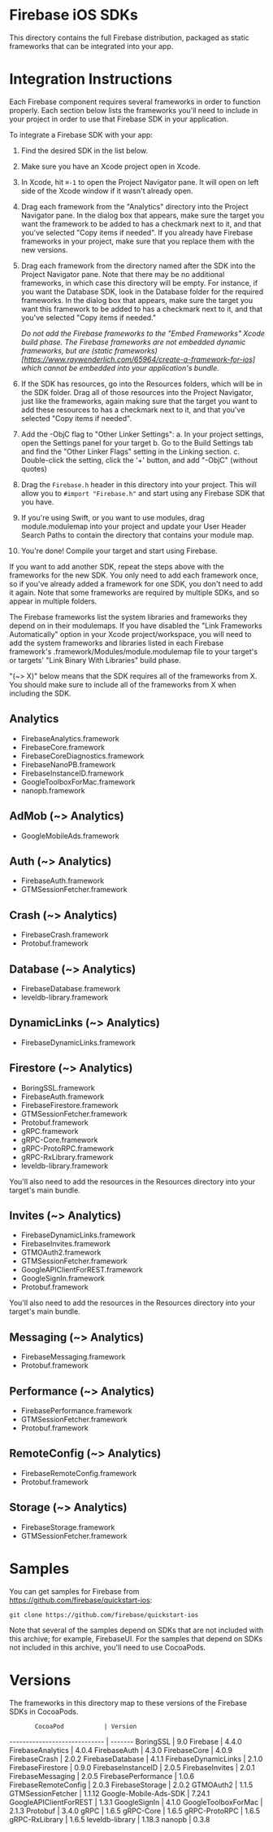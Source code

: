# Firebase iOS SDKs

This directory contains the full Firebase distribution, packaged as static
frameworks that can be integrated into your app.

# Integration Instructions

Each Firebase component requires several frameworks in order to function
properly. Each section below lists the frameworks you'll need to include
in your project in order to use that Firebase SDK in your application.

To integrate a Firebase SDK with your app:

1. Find the desired SDK in the list below.
2. Make sure you have an Xcode project open in Xcode.
3. In Xcode, hit `⌘-1` to open the Project Navigator pane. It will open on
   left side of the Xcode window if it wasn't already open.
4. Drag each framework from the "Analytics" directory into the Project
   Navigator pane. In the dialog box that appears, make sure the target you
   want the framework to be added to has a checkmark next to it, and that
   you've selected "Copy items if needed". If you already have Firebase
   frameworks in your project, make sure that you replace them with the new
   versions.
5. Drag each framework from the directory named after the SDK into the Project
   Navigator pane. Note that there may be no additional frameworks, in which
   case this directory will be empty. For instance, if you want the Database
   SDK, look in the Database folder for the required frameworks. In the dialog
   box that appears, make sure the target you want this framework to be added to
   has a checkmark next to it, and that you've selected "Copy items if needed."

   *Do not add the Firebase frameworks to the "Embed Frameworks" Xcode build
   phase. The Firebase frameworks are not embedded dynamic frameworks, but are
   (static frameworks)[https://www.raywenderlich.com/65964/create-a-framework-for-ios]
   which cannot be embedded into your application's bundle.*

6. If the SDK has resources, go into the Resources folders, which will be in
   the SDK folder. Drag all of those resources into the Project Navigator, just
   like the frameworks, again making sure that the target you want to add these
   resources to has a checkmark next to it, and that you've selected "Copy items
   if needed".
7. Add the -ObjC flag to "Other Linker Settings":
  a. In your project settings, open the Settings panel for your target
  b. Go to the Build Settings tab and find the "Other Linker Flags" setting
     in the Linking section.
  c. Double-click the setting, click the '+' button, and add "-ObjC" (without
     quotes)
8. Drag the `Firebase.h` header in this directory into your project. This will
   allow you to `#import "Firebase.h"` and start using any Firebase SDK that you
   have.
9. If you're using Swift, or you want to use modules, drag module.modulemap into
   your project and update your User Header Search Paths to contain the
   directory that contains your module map.
10. You're done! Compile your target and start using Firebase.

If you want to add another SDK, repeat the steps above with the frameworks for
the new SDK. You only need to add each framework once, so if you've already
added a framework for one SDK, you don't need to add it again. Note that some
frameworks are required by multiple SDKs, and so appear in multiple folders.

The Firebase frameworks list the system libraries and frameworks they depend on
in their modulemaps. If you have disabled the "Link Frameworks Automatically"
option in your Xcode project/workspace, you will need to add the system
frameworks and libraries listed in each Firebase framework's
<Name>.framework/Modules/module.modulemap file to your target's or targets'
"Link Binary With Libraries" build phase.

"(~> X)" below means that the SDK requires all of the frameworks from X. You
should make sure to include all of the frameworks from X when including the SDK.

## Analytics
  - FirebaseAnalytics.framework
  - FirebaseCore.framework
  - FirebaseCoreDiagnostics.framework
  - FirebaseNanoPB.framework
  - FirebaseInstanceID.framework
  - GoogleToolboxForMac.framework
  - nanopb.framework
## AdMob (~> Analytics)
  - GoogleMobileAds.framework
## Auth (~> Analytics)
  - FirebaseAuth.framework
  - GTMSessionFetcher.framework
## Crash (~> Analytics)
  - FirebaseCrash.framework
  - Protobuf.framework
## Database (~> Analytics)
  - FirebaseDatabase.framework
  - leveldb-library.framework
## DynamicLinks (~> Analytics)
  - FirebaseDynamicLinks.framework
## Firestore (~> Analytics)
  - BoringSSL.framework
  - FirebaseAuth.framework
  - FirebaseFirestore.framework
  - GTMSessionFetcher.framework
  - Protobuf.framework
  - gRPC.framework
  - gRPC-Core.framework
  - gRPC-ProtoRPC.framework
  - gRPC-RxLibrary.framework
  - leveldb-library.framework

  You'll also need to add the resources in the
  Resources directory into your target's main
  bundle.
## Invites (~> Analytics)
  - FirebaseDynamicLinks.framework
  - FirebaseInvites.framework
  - GTMOAuth2.framework
  - GTMSessionFetcher.framework
  - GoogleAPIClientForREST.framework
  - GoogleSignIn.framework
  - Protobuf.framework

  You'll also need to add the resources in the
  Resources directory into your target's main
  bundle.
## Messaging (~> Analytics)
  - FirebaseMessaging.framework
  - Protobuf.framework
## Performance (~> Analytics)
  - FirebasePerformance.framework
  - GTMSessionFetcher.framework
  - Protobuf.framework
## RemoteConfig (~> Analytics)
  - FirebaseRemoteConfig.framework
  - Protobuf.framework
## Storage (~> Analytics)
  - FirebaseStorage.framework
  - GTMSessionFetcher.framework

# Samples

You can get samples for Firebase from https://github.com/firebase/quickstart-ios:

    git clone https://github.com/firebase/quickstart-ios

Note that several of the samples depend on SDKs that are not included with
this archive; for example, FirebaseUI. For the samples that depend on SDKs not
included in this archive, you'll need to use CocoaPods.

# Versions

The frameworks in this directory map to these versions of the Firebase SDKs in
CocoaPods.

           CocoaPod           | Version
----------------------------- | -------
BoringSSL                     | 9.0
Firebase                      | 4.4.0
FirebaseAnalytics             | 4.0.4
FirebaseAuth                  | 4.3.0
FirebaseCore                  | 4.0.9
FirebaseCrash                 | 2.0.2
FirebaseDatabase              | 4.1.1
FirebaseDynamicLinks          | 2.1.0
FirebaseFirestore             | 0.9.0
FirebaseInstanceID            | 2.0.5
FirebaseInvites               | 2.0.1
FirebaseMessaging             | 2.0.5
FirebasePerformance           | 1.0.6
FirebaseRemoteConfig          | 2.0.3
FirebaseStorage               | 2.0.2
GTMOAuth2                     | 1.1.5
GTMSessionFetcher             | 1.1.12
Google-Mobile-Ads-SDK         | 7.24.1
GoogleAPIClientForREST        | 1.3.1
GoogleSignIn                  | 4.1.0
GoogleToolboxForMac           | 2.1.3
Protobuf                      | 3.4.0
gRPC                          | 1.6.5
gRPC-Core                     | 1.6.5
gRPC-ProtoRPC                 | 1.6.5
gRPC-RxLibrary                | 1.6.5
leveldb-library               | 1.18.3
nanopb                        | 0.3.8

